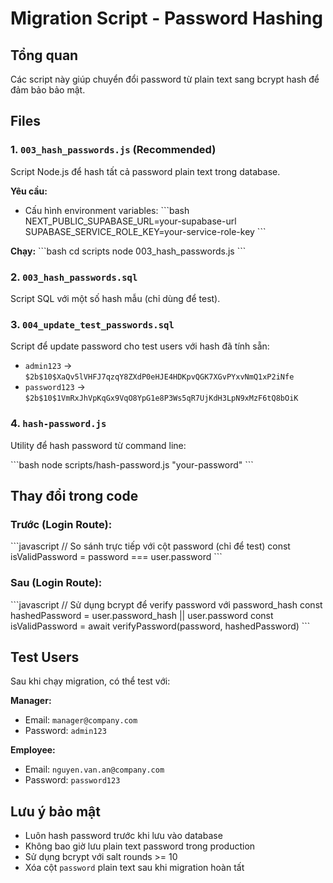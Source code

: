 # Migration Script - Password Hashing

## Tổng quan
Các script này giúp chuyển đổi password từ plain text sang bcrypt hash để đảm bảo bảo mật.

## Files

### 1. `003_hash_passwords.js` (Recommended)
Script Node.js để hash tất cả password plain text trong database.

**Yêu cầu:**
- Cấu hình environment variables:
  \`\`\`bash
  NEXT_PUBLIC_SUPABASE_URL=your-supabase-url
  SUPABASE_SERVICE_ROLE_KEY=your-service-role-key
  \`\`\`

**Chạy:**
\`\`\`bash
cd scripts
node 003_hash_passwords.js
\`\`\`

### 2. `003_hash_passwords.sql`
Script SQL với một số hash mẫu (chỉ dùng để test).

### 3. `004_update_test_passwords.sql`
Script để update password cho test users với hash đã tính sẵn:
- `admin123` -> `$2b$10$XaQv5lVHFJ7qzqY8ZXdP0eHJE4HDKpvQGK7XGvPYxvNmQ1xP2iNfe`
- `password123` -> `$2b$10$1VmRxJhVpKqGx9VqO8YpG1e8P3Ws5qR7UjKdH3LpN9xMzF6tQ8bOiK`

### 4. `hash-password.js`
Utility để hash password từ command line:

\`\`\`bash
node scripts/hash-password.js "your-password"
\`\`\`

## Thay đổi trong code

### Trước (Login Route):
\`\`\`javascript
// So sánh trực tiếp với cột password (chỉ để test)
const isValidPassword = password === user.password
\`\`\`

### Sau (Login Route):
\`\`\`javascript
// Sử dụng bcrypt để verify password với password_hash
const hashedPassword = user.password_hash || user.password
const isValidPassword = await verifyPassword(password, hashedPassword)
\`\`\`

## Test Users
Sau khi chạy migration, có thể test với:

**Manager:**
- Email: `manager@company.com`
- Password: `admin123`

**Employee:**
- Email: `nguyen.van.an@company.com` 
- Password: `password123`

## Lưu ý bảo mật
- Luôn hash password trước khi lưu vào database
- Không bao giờ lưu plain text password trong production
- Sử dụng bcrypt với salt rounds >= 10
- Xóa cột `password` plain text sau khi migration hoàn tất

